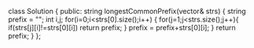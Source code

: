 class Solution {
public:
    string longestCommonPrefix(vector<string>& strs) {
      string prefix = "";
        int i,j;
       for(i=0;i<strs[0].size();i++)
       {
           for(j=1;j<strs.size();j++){
               if(strs[j][i]!=strs[0][i])
                   return prefix;
           }
           prefix = prefix+strs[0][i];
       }
        return prefix;
    }
};
